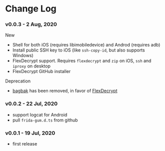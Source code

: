 # Change Log

### v0.0.3 - 2 Aug, 2020

New

* Shell for both iOS (requires libimobiledevice) and Androd (requires adb)
* Install public SSH key to iOS (like `ssh-copy-id`, but also supports Windows)
* FlexDecrypt support. Requires `flexdecrypt` and `zip` on iOS, `ssh` and `iproxy` on desktop
* FlexDecrypt GitHub installer

Deprecation

* [bagbak](https://github.com/ChiChou/bagbak) has been removed, in favor of [FlexDecrypt](https://github.com/JohnCoates/flexdecrypt)

### v0.0.2 - 22 Jul, 2020

* support logcat for Android
* pull `frida-gum.d.ts` from github

### v0.0.1 - 19 Jul, 2020

* first release